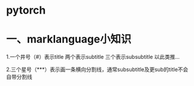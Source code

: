 # pytorch
# 一、marklanguage小知识
1.一个井号（#）表示title 两个表示subtitle 三个表示subsubtitle 以此类推...

2.三个星号（***）表示画一条横向分割线，通常subsubtitle及更sub的title不会自带分割线

